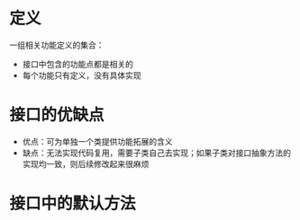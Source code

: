 # 定义

一组相关功能定义的集合：

- 接口中包含的功能点都是相关的
- 每个功能只有定义，没有具体实现

# 接口的优缺点

- 优点：可为单独一个类提供功能拓展的含义
- 缺点：无法实现代码复用，需要子类自己去实现；如果子类对接口抽象方法的实现均一致，则后续修改起来很麻烦

# 接口中的默认方法
